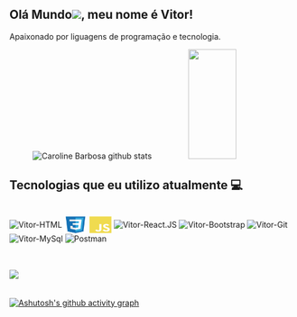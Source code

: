 ## Olá Mundo<img src="https://raw.githubusercontent.com/kaueMarques/kaueMarques/master/hi.gif" height="30px">, meu nome é Vitor!

Apaixonado por liguagens de programação e tecnologia.

<div align="center">
  <img width="49%" height="195px" src="https://github-readme-stats.vercel.app/api?username=vitorl1maa&show_icons=true&count_private=true&hide_border=true&title_color=FFE600&icon_color=FFE600&text_color=c9d1d9&bg_color=0d1117" alt="Caroline Barbosa github stats" /> 
  <img width="41%" height="195px" src="https://github-readme-stats.vercel.app/api/top-langs/?username=vitorl1maa&layout=compact&hide_border=true&title_color=FFE600&text_color=c9d1d9&bg_color=0d1117" />
</div>

## Tecnologias que eu utilizo atualmente 💻

<div style="display: inline_block"></br>
    <img align="center" alt="Vitor-HTML" height="30" width="40" src="https://cdn.jsdelivr.net/gh/devicons/devicon/icons/html5/html5-original.svg">
    <img align="center" alt="Vitor-CSS" height="30" width="40" src="https://raw.githubusercontent.com/devicons/devicon/master/icons/css3/css3-original.svg">
    <img align="center" alt="Vitor-JS" height="30" width="40" src="https://raw.githubusercontent.com/devicons/devicon/master/icons/javascript/javascript-plain.svg">
    <img align="center" alt="Vitor-React.JS" height="30" width="40" src="https://cdn.jsdelivr.net/gh/devicons/devicon/icons/react/react-original-wordmark.svg">
    <img align="center" alt="Vitor-Bootstrap" height="30" width="40" src="https://cdn.jsdelivr.net/gh/devicons/devicon/icons/bootstrap/bootstrap-original.svg">
    <img align="center" alt="Vitor-Git" height="30" width="40" src="https://cdn.jsdelivr.net/gh/devicons/devicon/icons/git/git-original.svg">
    <img align="center" alt="Vitor-MySql" height="45" width="60" src="https://cdn.jsdelivr.net/gh/devicons/devicon/icons/mysql/mysql-original-wordmark.svg">
    <img align="center" alt="Postman" height="30" width="30" src="https://www.vectorlogo.zone/logos/getpostman/getpostman-icon.svg" />
    
    
</div></br>

   
   ##
   
   <div>
       <a href="https://www.linkedin.com/in/vitor-lima-591aa4146" target="_blank"><img src="https://img.shields.io/badge/-LinkedIn-%230077B5?style=for-the-badge&logo=linkedin&logoColor=white" target="_blank"></a> 
   </div>

<div style="display: inline_block"></br>

[![Ashutosh's github activity graph](https://github-readme-activity-graph.cyclic.app/graph?username=vitorl1maa&bg_color=0d1117&color=FFE600&line=FFE600&point=fff&area=true&hide_border=true)](https://github.com/ashutosh00710/github-readme-activity-graph)


<!-- ![Snake animation](https://github.com/vitorl1maa/vitorl1maa/blob/output/github-contribution-grid-snake.svg) -->

</div>



